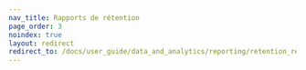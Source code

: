```yaml
---
nav_title: Rapports de rétention
page_order: 3
noindex: true
layout: redirect
redirect_to: /docs/user_guide/data_and_analytics/reporting/retention_reports/
---
```



